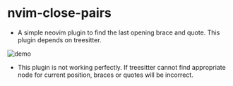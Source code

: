# nvim-close-pairs

* A simple neovim plugin to find the last opening brace and quote. This plugin depends on treesitter.

![demo](https://user-images.githubusercontent.com/61423217/160578141-3b10b5b0-b53a-4e0c-9acb-b0574a9fed69.gif)

* This plugin is not working perfectly. If treesitter cannot find appropriate node for current position, braces or quotes will be incorrect.

